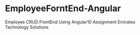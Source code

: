 # EmployeeForntEnd-Angular
Employee CRUD  FrontEnd Using Angular10 Assignment Emirates Technology Solutions
